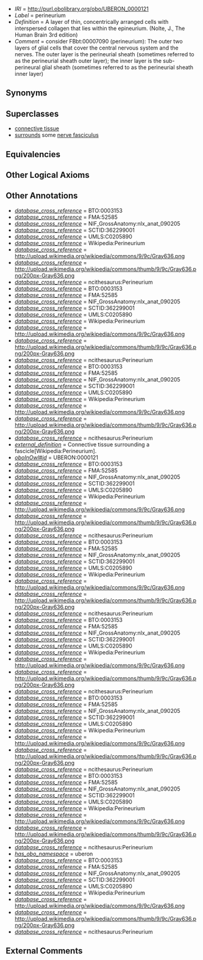  * *IRI* = http://purl.obolibrary.org/obo/UBERON_0000121
 * *Label* = perineurium
 * *Definition* = A layer of thin, concentrically arranged cells with interspersed collagen that lies within the epineurium. (Nolte, J., The Human Brain 3rd edition)
 * *Comment* = consider FBbt:00007090 (perineurium): The outer two layers of glial cells that cover the central nervous system and the nerves. The outer layer is the perineurial sheath (sometimes referred to as the perineurial sheath outer layer); the inner layer is the sub-perineural glial sheath (sometimes referred to as the perineurial sheath inner layer)

## Synonyms


## Superclasses

 * [connective tissue](../../UBERON/84/UBERON_0002384.md)
 * [surrounds](../../RO/21/RO_0002221.md) some [nerve fasciculus](../../UBERON/19/UBERON_0001019.md)

## Equivalencies


## Other Logical Axioms


## Other Annotations

 * *[database_cross_reference](../../ef/oboInOwl#hasDbXref.md)* = BTO:0003153
 * *[database_cross_reference](../../ef/oboInOwl#hasDbXref.md)* = FMA:52585
 * *[database_cross_reference](../../ef/oboInOwl#hasDbXref.md)* = NIF_GrossAnatomy:nlx_anat_090205
 * *[database_cross_reference](../../ef/oboInOwl#hasDbXref.md)* = SCTID:362299001
 * *[database_cross_reference](../../ef/oboInOwl#hasDbXref.md)* = UMLS:C0205890
 * *[database_cross_reference](../../ef/oboInOwl#hasDbXref.md)* = Wikipedia:Perineurium
 * *[database_cross_reference](../../ef/oboInOwl#hasDbXref.md)* = http://upload.wikimedia.org/wikipedia/commons/9/9c/Gray636.png
 * *[database_cross_reference](../../ef/oboInOwl#hasDbXref.md)* = http://upload.wikimedia.org/wikipedia/commons/thumb/9/9c/Gray636.png/200px-Gray636.png
 * *[database_cross_reference](../../ef/oboInOwl#hasDbXref.md)* = ncithesaurus:Perineurium
 * *[database_cross_reference](../../ef/oboInOwl#hasDbXref.md)* = BTO:0003153
 * *[database_cross_reference](../../ef/oboInOwl#hasDbXref.md)* = FMA:52585
 * *[database_cross_reference](../../ef/oboInOwl#hasDbXref.md)* = NIF_GrossAnatomy:nlx_anat_090205
 * *[database_cross_reference](../../ef/oboInOwl#hasDbXref.md)* = SCTID:362299001
 * *[database_cross_reference](../../ef/oboInOwl#hasDbXref.md)* = UMLS:C0205890
 * *[database_cross_reference](../../ef/oboInOwl#hasDbXref.md)* = Wikipedia:Perineurium
 * *[database_cross_reference](../../ef/oboInOwl#hasDbXref.md)* = http://upload.wikimedia.org/wikipedia/commons/9/9c/Gray636.png
 * *[database_cross_reference](../../ef/oboInOwl#hasDbXref.md)* = http://upload.wikimedia.org/wikipedia/commons/thumb/9/9c/Gray636.png/200px-Gray636.png
 * *[database_cross_reference](../../ef/oboInOwl#hasDbXref.md)* = ncithesaurus:Perineurium
 * *[database_cross_reference](../../ef/oboInOwl#hasDbXref.md)* = BTO:0003153
 * *[database_cross_reference](../../ef/oboInOwl#hasDbXref.md)* = FMA:52585
 * *[database_cross_reference](../../ef/oboInOwl#hasDbXref.md)* = NIF_GrossAnatomy:nlx_anat_090205
 * *[database_cross_reference](../../ef/oboInOwl#hasDbXref.md)* = SCTID:362299001
 * *[database_cross_reference](../../ef/oboInOwl#hasDbXref.md)* = UMLS:C0205890
 * *[database_cross_reference](../../ef/oboInOwl#hasDbXref.md)* = Wikipedia:Perineurium
 * *[database_cross_reference](../../ef/oboInOwl#hasDbXref.md)* = http://upload.wikimedia.org/wikipedia/commons/9/9c/Gray636.png
 * *[database_cross_reference](../../ef/oboInOwl#hasDbXref.md)* = http://upload.wikimedia.org/wikipedia/commons/thumb/9/9c/Gray636.png/200px-Gray636.png
 * *[database_cross_reference](../../ef/oboInOwl#hasDbXref.md)* = ncithesaurus:Perineurium
 * *[external_definition](../../UBPROP/01/UBPROP_0000001.md)* = Connective tissue surrounding a fascicle[Wikipedia:Perineurium].
 * *[oboInOwl#id](../../id/oboInOwl#id.md)* = UBERON:0000121
 * *[database_cross_reference](../../ef/oboInOwl#hasDbXref.md)* = BTO:0003153
 * *[database_cross_reference](../../ef/oboInOwl#hasDbXref.md)* = FMA:52585
 * *[database_cross_reference](../../ef/oboInOwl#hasDbXref.md)* = NIF_GrossAnatomy:nlx_anat_090205
 * *[database_cross_reference](../../ef/oboInOwl#hasDbXref.md)* = SCTID:362299001
 * *[database_cross_reference](../../ef/oboInOwl#hasDbXref.md)* = UMLS:C0205890
 * *[database_cross_reference](../../ef/oboInOwl#hasDbXref.md)* = Wikipedia:Perineurium
 * *[database_cross_reference](../../ef/oboInOwl#hasDbXref.md)* = http://upload.wikimedia.org/wikipedia/commons/9/9c/Gray636.png
 * *[database_cross_reference](../../ef/oboInOwl#hasDbXref.md)* = http://upload.wikimedia.org/wikipedia/commons/thumb/9/9c/Gray636.png/200px-Gray636.png
 * *[database_cross_reference](../../ef/oboInOwl#hasDbXref.md)* = ncithesaurus:Perineurium
 * *[database_cross_reference](../../ef/oboInOwl#hasDbXref.md)* = BTO:0003153
 * *[database_cross_reference](../../ef/oboInOwl#hasDbXref.md)* = FMA:52585
 * *[database_cross_reference](../../ef/oboInOwl#hasDbXref.md)* = NIF_GrossAnatomy:nlx_anat_090205
 * *[database_cross_reference](../../ef/oboInOwl#hasDbXref.md)* = SCTID:362299001
 * *[database_cross_reference](../../ef/oboInOwl#hasDbXref.md)* = UMLS:C0205890
 * *[database_cross_reference](../../ef/oboInOwl#hasDbXref.md)* = Wikipedia:Perineurium
 * *[database_cross_reference](../../ef/oboInOwl#hasDbXref.md)* = http://upload.wikimedia.org/wikipedia/commons/9/9c/Gray636.png
 * *[database_cross_reference](../../ef/oboInOwl#hasDbXref.md)* = http://upload.wikimedia.org/wikipedia/commons/thumb/9/9c/Gray636.png/200px-Gray636.png
 * *[database_cross_reference](../../ef/oboInOwl#hasDbXref.md)* = ncithesaurus:Perineurium
 * *[database_cross_reference](../../ef/oboInOwl#hasDbXref.md)* = BTO:0003153
 * *[database_cross_reference](../../ef/oboInOwl#hasDbXref.md)* = FMA:52585
 * *[database_cross_reference](../../ef/oboInOwl#hasDbXref.md)* = NIF_GrossAnatomy:nlx_anat_090205
 * *[database_cross_reference](../../ef/oboInOwl#hasDbXref.md)* = SCTID:362299001
 * *[database_cross_reference](../../ef/oboInOwl#hasDbXref.md)* = UMLS:C0205890
 * *[database_cross_reference](../../ef/oboInOwl#hasDbXref.md)* = Wikipedia:Perineurium
 * *[database_cross_reference](../../ef/oboInOwl#hasDbXref.md)* = http://upload.wikimedia.org/wikipedia/commons/9/9c/Gray636.png
 * *[database_cross_reference](../../ef/oboInOwl#hasDbXref.md)* = http://upload.wikimedia.org/wikipedia/commons/thumb/9/9c/Gray636.png/200px-Gray636.png
 * *[database_cross_reference](../../ef/oboInOwl#hasDbXref.md)* = ncithesaurus:Perineurium
 * *[database_cross_reference](../../ef/oboInOwl#hasDbXref.md)* = BTO:0003153
 * *[database_cross_reference](../../ef/oboInOwl#hasDbXref.md)* = FMA:52585
 * *[database_cross_reference](../../ef/oboInOwl#hasDbXref.md)* = NIF_GrossAnatomy:nlx_anat_090205
 * *[database_cross_reference](../../ef/oboInOwl#hasDbXref.md)* = SCTID:362299001
 * *[database_cross_reference](../../ef/oboInOwl#hasDbXref.md)* = UMLS:C0205890
 * *[database_cross_reference](../../ef/oboInOwl#hasDbXref.md)* = Wikipedia:Perineurium
 * *[database_cross_reference](../../ef/oboInOwl#hasDbXref.md)* = http://upload.wikimedia.org/wikipedia/commons/9/9c/Gray636.png
 * *[database_cross_reference](../../ef/oboInOwl#hasDbXref.md)* = http://upload.wikimedia.org/wikipedia/commons/thumb/9/9c/Gray636.png/200px-Gray636.png
 * *[database_cross_reference](../../ef/oboInOwl#hasDbXref.md)* = ncithesaurus:Perineurium
 * *[database_cross_reference](../../ef/oboInOwl#hasDbXref.md)* = BTO:0003153
 * *[database_cross_reference](../../ef/oboInOwl#hasDbXref.md)* = FMA:52585
 * *[database_cross_reference](../../ef/oboInOwl#hasDbXref.md)* = NIF_GrossAnatomy:nlx_anat_090205
 * *[database_cross_reference](../../ef/oboInOwl#hasDbXref.md)* = SCTID:362299001
 * *[database_cross_reference](../../ef/oboInOwl#hasDbXref.md)* = UMLS:C0205890
 * *[database_cross_reference](../../ef/oboInOwl#hasDbXref.md)* = Wikipedia:Perineurium
 * *[database_cross_reference](../../ef/oboInOwl#hasDbXref.md)* = http://upload.wikimedia.org/wikipedia/commons/9/9c/Gray636.png
 * *[database_cross_reference](../../ef/oboInOwl#hasDbXref.md)* = http://upload.wikimedia.org/wikipedia/commons/thumb/9/9c/Gray636.png/200px-Gray636.png
 * *[database_cross_reference](../../ef/oboInOwl#hasDbXref.md)* = ncithesaurus:Perineurium
 * *[has_obo_namespace](../../ce/oboInOwl#hasOBONamespace.md)* = uberon
 * *[database_cross_reference](../../ef/oboInOwl#hasDbXref.md)* = BTO:0003153
 * *[database_cross_reference](../../ef/oboInOwl#hasDbXref.md)* = FMA:52585
 * *[database_cross_reference](../../ef/oboInOwl#hasDbXref.md)* = NIF_GrossAnatomy:nlx_anat_090205
 * *[database_cross_reference](../../ef/oboInOwl#hasDbXref.md)* = SCTID:362299001
 * *[database_cross_reference](../../ef/oboInOwl#hasDbXref.md)* = UMLS:C0205890
 * *[database_cross_reference](../../ef/oboInOwl#hasDbXref.md)* = Wikipedia:Perineurium
 * *[database_cross_reference](../../ef/oboInOwl#hasDbXref.md)* = http://upload.wikimedia.org/wikipedia/commons/9/9c/Gray636.png
 * *[database_cross_reference](../../ef/oboInOwl#hasDbXref.md)* = http://upload.wikimedia.org/wikipedia/commons/thumb/9/9c/Gray636.png/200px-Gray636.png
 * *[database_cross_reference](../../ef/oboInOwl#hasDbXref.md)* = ncithesaurus:Perineurium

## External Comments

